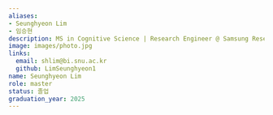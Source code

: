 ```yaml
---
aliases:
- Seunghyeon Lim
- 임승현
description: MS in Cognitive Science | Research Engineer @ Samsung Research, AI Productivity
image: images/photo.jpg
links:
  email: shlim@bi.snu.ac.kr
  github: LimSeunghyeon1
name: Seunghyeon Lim
role: master
status: 졸업
graduation_year: 2025
---
```


